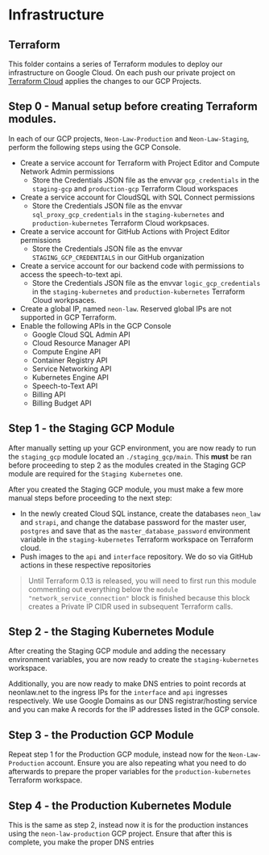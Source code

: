 # Infrastructure

## Terraform

This folder contains a series of Terraform modules to deploy our
infrastructure on Google Cloud. On each push our private project on
[Terraform Cloud](https://api.terraform.io) applies the changes to our GCP
Projects.

## Step 0 - Manual setup before creating Terraform modules.

In each of our GCP projects, `Neon-Law-Production` and `Neon-Law-Staging`,
perform the following steps using the GCP Console.

- Create a service account for Terraform with Project Editor and Compute
  Network Admin permissions
  - Store the Credentials JSON file as the envvar `gcp_credentials` in
    the `staging-gcp` and `production-gcp` Terraform Cloud workspaces
- Create a service account for CloudSQL with SQL Connect permissions
  - Store the Credentials JSON file as the envvar `sql_proxy_gcp_credentials` in
    the `staging-kubernetes` and `production-kubernetes` Terraform Cloud
    workpsaces.
- Create a service account for GitHub Actions with Project Editor permissions
  - Store the Credentials JSON file as the envvar `STAGING_GCP_CREDENTIALS` in
    our GitHub organization
- Create a service account for our backend code with permissions to access the
  speech-to-text api.
  - Store the Credentials JSON file as the envvar `logic_gcp_credentials` in
    the `staging-kubernetes` and `production-kubernetes` Terraform Cloud
    workpsaces.
- Create a global IP, named `neon-law`. Reserved global IPs are not supported
  in GCP Terraform.
- Enable the following APIs in the GCP Console
  - Google Cloud SQL Admin API
  - Cloud Resource Manager API
  - Compute Engine API
  - Container Registry API
  - Service Networking API
  - Kubernetes Engine API
  - Speech-to-Text API
  - Billing API
  - Billing Budget API

## Step 1 - the Staging GCP Module

After manually setting up your GCP environment, you are now ready to run the
`staging_gcp` module located an `./staging_gcp/main`. This **must** be ran
before proceeding to step 2 as the modules created in the Staging GCP module
are required for the `Staging Kubernetes` one.

After you created the Staging GCP module, you must make a few more manual
steps before proceeding to the next step:

- In the newly created Cloud SQL instance, create the databases `neon_law` and
  `strapi`, and change the database password for the master user, `postgres`
  and save that as the `master_database_password` environment variable in the
  `staging-kubernetes` Terraform workspace on Terraform cloud.
- Push images to the `api` and `interface` repository. We do so via GitHub
  actions in these respective repositories

> Until Terraform 0.13 is released, you will need to first run this module
> commenting out everything below the `module "network_service_connection"`
> block is finished because this block creates a Private IP CIDR used in
> subsequent Terraform calls.

## Step 2 - the Staging Kubernetes Module

After creating the Staging GCP module and adding the necessary environment
variables, you are now ready to create the `staging-kubernetes` workspace.

Additionally, you are now ready to make DNS entries to point records at
neonlaw.net to the ingress IPs for the `interface` and `api` ingresses
respectively. We use Google Domains as our DNS registrar/hosting service and
you can make A records for the IP addresses listed in the GCP console.

## Step 3 - the Production GCP Module

Repeat step 1 for the Production GCP module, instead now for the
`Neon-Law-Production` account. Ensure you are also repeating what you need to
do afterwards to prepare the proper variables for the `production-kubernetes`
Terraform workspace.

## Step 4 - the Production Kubernetes Module

This is the same as step 2, instead now it is for the production instances
using the `neon-law-production` GCP project. Ensure that after this is
complete, you make the proper DNS entries
